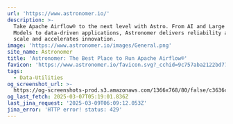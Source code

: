 ```yaml
---
url: 'https://www.astronomer.io/'
description: >-
  Take Apache Airflow® to the next level with Astro. From AI and Large Language
  Models to data-driven applications, Astronomer delivers reliability at any
  scale and accelerates innovation.
image: 'https://www.astronomer.io/images/General.png'
site_name: Astronomer
title: 'Astronomer: The Best Place to Run Apache Airflow®'
favicon: 'https://www.astronomer.io/favicon.svg?_cchid=9c757aba2122bd77699d0b55ce381f6c'
tags:
  - Data-Utilities
og_screenshot_url: >-
  https://og-screenshots-prod.s3.amazonaws.com/1366x768/80/false/c3636c9adad3e69e9e40f4d1c90fbbc94a75074ddfee7365577f5124be2c0e3a.jpeg
og_last_fetch: 2025-03-07T05:19:01.836Z
last_jina_request: '2025-03-09T06:09:12.053Z'
jina_error: 'HTTP error! status: 429'
---
```


